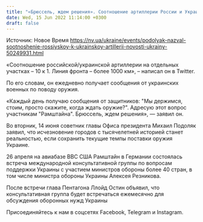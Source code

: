 ```yaml
---
title: "«Брюссель, ждем решения». Соотношение артиллерии России и Украины на отдельных участках составляет десять к одному — Подоляк"
date: Wed, 15 Jun 2022 11:14:00 +0300
draft: false
---
```

Источник: Новое Время https://nv.ua/ukraine/events/podolyak-nazval-sootnoshenie-rossiyskoy-k-ukrainskoy-artillerii-novosti-ukrainy-50249931.html


«Соотношение российской/украинской артиллерии на отдельных участках – 10 к 1. Линия фронта – более 1000 км», – написал он в Twitter.

По его словам, он ежедневно получает сообщения от украинских военных по поводу оружия.

«Каждый день получаю сообщения от защитников: "Мы держимся, стоим, просто скажите, когда ждать оружие?". Адресую этот вопрос участникам "Рамштайна". Брюссель, ждем решения», — заявил он.

Во вторник, 14 июня советник главы Офиса президента Михаил Подоляк заявил, что исчезновение городов с тысячелетней историей станет реальностью, если сохранить текущие темпы поставки оружия Украине.

26 апреля на авиабазе ВВС США Рамштайн в Германии состоялась встреча международной консультативной группы по вопросам поддержки Украины с участием министров обороны более 40 стран, в том числе министра обороны Украины Алексея Резникова.

 После встречи глава Пентагона Ллойд Остин объявил, что консультативная группа будет встречаться ежемесячно для обсуждения оборонных нужд Украины

Присоединяйтесь к нам в соцсетях Facebook, Telegram и Instagram.
